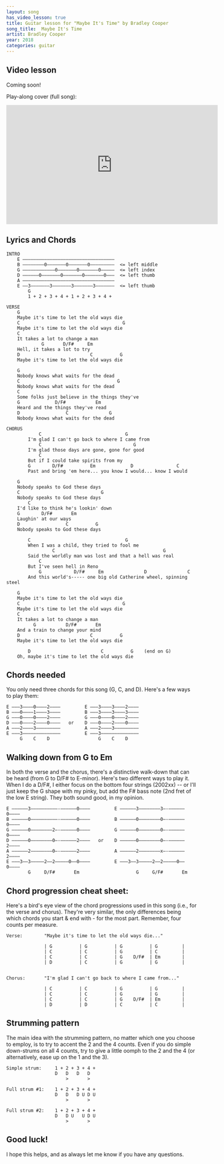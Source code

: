 ```yaml
---
layout: song
has_video_lesson: true
title: Guitar lesson for "Maybe It's Time" by Bradley Cooper
song_title:  Maybe It's Time
artist: Bradley Cooper
year: 2018
categories: guitar
---
```


## Video lesson

<!-- Guitar lesson: -->

<!-- <iframe width="560" height="315" src="https://www.youtube.com/embed/jnYes88W2ic?showinfo=0" frameborder="0" allowfullscreen></iframe> -->

Coming soon!

Play-along cover (full song):

<iframe width="560" height="315" src="https://www.youtube.com/embed/0g2rzg_8ycQ?showinfo=0" frameborder="0" allowfullscreen></iframe>

## Lyrics and Chords

    INTRO
        E ––––––––––––––––––––––––––––––––––
        B ––––––––0–––––––0–––––––0–––––––––  <= left middle
        G ––––––––––––0–––––––0–––––––0–––––  <= left index
        D ––––––0–––––––0–––––––0–––––––0–––  <= left thumb
        A ––––––––––––––––––––––––––––––––––
        E ––3–––––––3–––––––3–––––––3–––––––  <= left thumb
            G
            1 + 2 + 3 + 4 + 1 + 2 + 3 + 4 +

    VERSE
        G
        Maybe it's time to let the old ways die
        C                                      G
        Maybe it's time to let the old ways die
        C
        It takes a lot to change a man
                 G       D/F#     Em
        Hell, it takes a lot to try
        D                          C          G
        Maybe it's time to let the old ways die

        G
        Nobody knows what waits for the dead
        C                                    G
        Nobody knows what waits for the dead
        C
        Some folks just believe in the things they've
        G             D/F#           Em
        Heard and the things they've read
        D                 C               G
        Nobody knows what waits for the dead

    CHORUS
                C                               G
            I'm glad I can't go back to where I came from
                C                                  G
            I'm glad those days are gone, gone for good
                C
            But if I could take spirits from my
            G        D/F#          Em             D                C
            Past and bring 'em here... you know I would... know I would

        G
        Nobody speaks to God these days
        C                              G
        Nobody speaks to God these days
            C
        I'd like to think he's lookin' down
        G        D/F#       Em
        Laughin' at our ways
        D                 C          G
        Nobody speaks to God these days

            C                                   G
            When I was a child, they tried to fool me
                     C                                        G
            Said the worldly man was lost and that a hell was real
                C
            But I've seen hell in Reno
                G            D/F#     Em               D               C
            And this world's----- one big old Catherine wheel, spinning steel

        G
        Maybe it's time to let the old ways die
        C                                      G
        Maybe it's time to let the old ways die
        C
        It takes a lot to change a man
              G           D/F#       Em
        And a train to change your mind
        D                          C          G
        Maybe it's time to let the old ways die

            D                          C          G    (end on G)
        Oh, maybe it's time to let the old ways die

## Chords needed

You only need three chords for this song (G, C, and D). Here's a few ways to play them:

    E –––3––––0––––2––––         E –––3––––3––––2––––
    B –––0––––1––––3––––         B –––3––––3––––3––––
    G –––0––––0––––2––––         G –––0––––0––––2––––
    D –––0––––2––––0––––   or    D –––0––––2––––0––––
    A –––2––––3–––––––––         A –––2––––3–––––––––
    E –––3––––––––––––––         E –––3––––––––––––––
         G    C    D                  G    C    D    

## Walking down from G to Em

In both the verse and the chorus, there's a distinctive walk-down that can be heard (from G to D/F# to E-minor). Here's two different ways to play it. When I do a D/F#, I either focus on the bottom four strings (2002xx) -- or I'll just keep the G shape with my pinky, but add the F# bass note (2nd fret of the low E string). They both sound good, in my opinion.

    E ––––––3––––––––––-––––––0––––         E ––––––3––––––––3–-––––––0––––         
    B ––––––0––––––––––-––––––0––––         B ––––––0––––––––0–-––––––0––––         
    G ––––––0––––––––2–-––––––0––––         G ––––––0––––––––0–-––––––0––––         
    D ––––––0––––––––0–-––––––2––––   or    D ––––––0––––––––0–-––––––2––––         
    A ––––––2––––––––0–-––––––2––––         A ––––––2––––––––x–-––––––2––––         
    E –––3––3–––––2––2–––––0––0––––         E –––3––3–––––2––2–––––0––0––––         
            G     D/F#       Em                     G     G/F#       Em             

## Chord progression cheat sheet:

Here's a bird's eye view of the chord progressions used in this song (i.e., for the verse and chorus). They're very similar, the only differences being which chords you start & end with - for the most part. Remember, four counts per measure.

    Verse:        "Maybe it's time to let the old ways die..."

                  | G          | G          | G          | G         |
                  | C          | C          | G          | C         |
                  | C          | C          | G    D/F#  | Em        |
                  | D          | C          | G          | G         |


    Chorus:       "I'm glad I can't go back to where I came from..."

                  | C          | C          | G          | G         |
                  | C          | C          | G          | G         |
                  | C          | C          | G    D/F#  | Em        |
                  | D          | D          | C          | C         |

## Strumming pattern

The main idea with the strumming pattern, no matter which one you choose to employ, is to try to accent the 2 and the 4 counts. Even if you do simple down-strums on all 4 counts, try to give a little oomph to the 2 and the 4 (or alternatively, ease up on the 1 and the 3).

    Simple strum:     1 + 2 + 3 + 4 +
                      D   D   D   D
                          >       >

    Full strum #1:    1 + 2 + 3 + 4 +
                      D   D   D U D U
                          >       >

    Full strum #2:    1 + 2 + 3 + 4 +
                      D   D U   U D U
                          >       >

## Good luck!

I hope this helps, and as always let me know if you have any questions.
